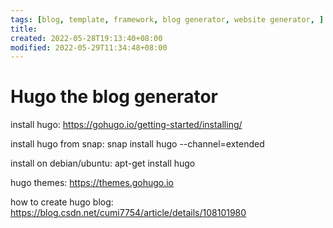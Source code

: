 ```yaml
---
tags: [blog, template, framework, blog generator, website generator, ]
title: 
created: 2022-05-28T19:13:40+08:00
modified: 2022-05-29T11:34:48+08:00
---
```


# Hugo the blog generator

install hugo:
https://gohugo.io/getting-started/installing/

install hugo from snap:
snap install hugo --channel=extended

install on debian/ubuntu:
apt-get install hugo

hugo themes:
https://themes.gohugo.io

how to create hugo blog:
https://blog.csdn.net/cumi7754/article/details/108101980
